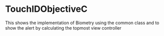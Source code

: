 # TouchIDObjectiveC
This shows the implementation of Biometry using the common class and to show the alert by calculating the topmost view controller 
